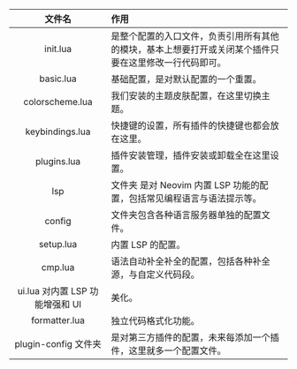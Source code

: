 |文件名|作用|
|:--:|:--|
|init.lua |是整个配置的入口文件，负责引用所有其他的模块，基本上想要打开或关闭某个插件只要在这里修改一行代码即可。|
|basic.lua |基础配置，是对默认配置的一个重置。|
|colorscheme.lua |我们安装的主题皮肤配置，在这里切换主题。|
|keybindings.lua |快捷键的设置，所有插件的快捷键也都会放在这里。|
|plugins.lua |插件安装管理，插件安装或卸载全在这里设置。|
|lsp |文件夹 是对 Neovim 内置 LSP 功能的配置，包括常见编程语言与语法提示等。|
|config  |文件夹包含各种语言服务器单独的配置文件。|
|setup.lua |内置 LSP 的配置。|
|cmp.lua  |语法自动补全补全的配置，包括各种补全源，与自定义代码段。|
|ui.lua 对内置 LSP 功能增强和 UI |美化。|
|formatter.lua |独立代码格式化功能。|
|plugin-config 文件夹 |是对第三方插件的配置，未来每添加一个插件，这里就多一个配置文件。|
